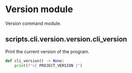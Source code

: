 # Version module

Version command module.

## scripts.cli.version.version.cli_version

Print the current version of the program.

```python
def cli_version() -> None:
    print(f"v{ PROJECT_VERSION }")
```
